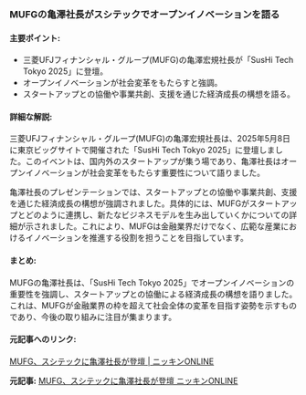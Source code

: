 ### MUFGの亀澤社長がスシテックでオープンイノベーションを語る

#### 主要ポイント:
- 三菱UFJフィナンシャル・グループ(MUFG)の亀澤宏規社長が「SusHi Tech Tokyo 2025」に登壇。
- オープンイノベーションが社会変革をもたらすと強調。
- スタートアップとの協働や事業共創、支援を通じた経済成長の構想を語る。

#### 詳細な解説:
三菱UFJフィナンシャル・グループ(MUFG)の亀澤宏規社長は、2025年5月8日に東京ビッグサイトで開催された「SusHi Tech Tokyo 2025」に登壇しました。このイベントは、国内外のスタートアップが集う場であり、亀澤社長はオープンイノベーションが社会変革をもたらす重要性について語りました。

亀澤社長のプレゼンテーションでは、スタートアップとの協働や事業共創、支援を通じた経済成長の構想が強調されました。具体的には、MUFGがスタートアップとどのように連携し、新たなビジネスモデルを生み出していくかについての詳細が示されました。これにより、MUFGは金融業界だけでなく、広範な産業におけるイノベーションを推進する役割を担うことを目指しています。

#### まとめ:
MUFGの亀澤社長は、「SusHi Tech Tokyo 2025」でオープンイノベーションの重要性を強調し、スタートアップとの協働による経済成長の構想を語りました。これは、MUFGが金融業界の枠を超えて社会全体の変革を目指す姿勢を示すものであり、今後の取り組みに注目が集まります。

#### 元記事へのリンク:
[MUFG、スシテックに亀澤社長が登壇 | ニッキンONLINE](https://www.nikkin.co.jp/article/20250508-1819.html)

**元記事:** [MUFG、スシテックに亀澤社長が登壇 ニッキンONLINE](https://www.nikkinonline.com/article/271145)